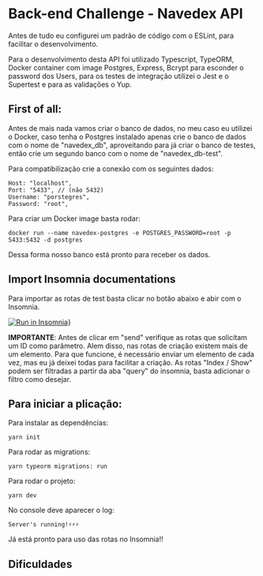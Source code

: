 
# Back-end Challenge - Navedex API
Antes de tudo eu configurei um padrão de código com o ESLint, para facilitar o desenvolvimento.

Para o desenvolvimento desta API foi utilizado Typescript, TypeORM, Docker container com image Postgres, Express, Bcrypt para esconder o password dos Users, para os testes de integração utilizei o Jest e o Supertest e para as validações o Yup.



## First of all:
Antes de mais nada vamos criar o banco de dados, no meu caso eu utilizei o Docker, caso tenha o Postgres instalado apenas crie o banco de dados com o nome de "navedex_db", aproveitando para já criar o banco de testes, então crie um segundo banco com o nome de "navedex_db-test".

Para compatibilização crie a conexão com os seguintes dados:

    Host: "localhost",
    Port: "5433", // (não 5432)
    Username: "porstegres",
    Password: "root",


  Para criar um Docker image basta rodar:

    docker run --name navedex-postgres -e POSTGRES_PASSWORD=root -p 5433:5432 -d postgres

  Dessa forma nosso banco está pronto para receber os dados.

## Import Insomnia documentations

Para importar as rotas de test basta clicar no botão abaixo e abir com o Insomnia.

[![Run in Insomnia}](https://insomnia.rest/images/run.svg)](https://insomnia.rest/run/?label=NavedexAPI&uri=https%3A%2F%2Fraw.githubusercontent.com%2Ffellipehfa%2Fback-end-challenge_navedex-api%2Fmain%2FInsomniaExports%2FInsomnia_Documentations_NavedexAPI.json)

**IMPORTANTE**: Antes de clicar em "send" verifique as rotas que solicitam um ID  como parâmetro. Alem disso, nas rotas de criação existem mais de um elemento. Para que funcione,  é necessário enviar um elemento de cada vez, mas eu já deixei todas para facilitar a criação. As rotas "Index / Show" podem ser filtradas a partir da aba "query" do insomnia, basta adicionar o filtro como desejar.

## Para iniciar a plicação:

Para instalar as dependências:

    yarn init
Para rodar as migrations:

    yarn typeorm migrations: run

Para rodar o projeto:

    yarn dev

  No console deve aparecer o log:


    Server's running!⚡⚡⚡

Já está pronto para uso das rotas no Insomnia!!

## Dificuldades

